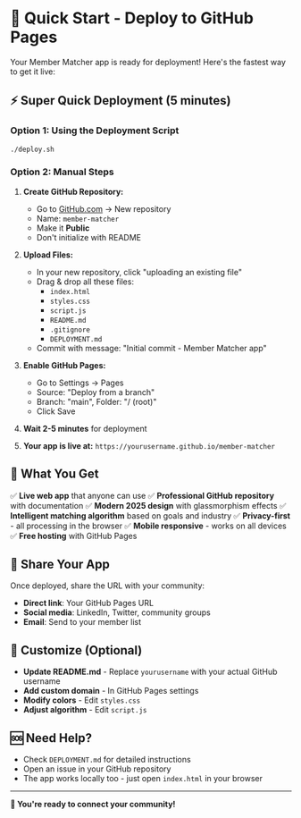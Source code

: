# 🚀 Quick Start - Deploy to GitHub Pages

Your Member Matcher app is ready for deployment! Here's the fastest way to get it live:

## ⚡ Super Quick Deployment (5 minutes)

### Option 1: Using the Deployment Script
```bash
./deploy.sh
```

### Option 2: Manual Steps

1. **Create GitHub Repository:**
   - Go to [GitHub.com](https://github.com) → New repository
   - Name: `member-matcher`
   - Make it **Public**
   - Don't initialize with README

2. **Upload Files:**
   - In your new repository, click "uploading an existing file"
   - Drag & drop all these files:
     - `index.html`
     - `styles.css`
     - `script.js`
     - `README.md`
     - `.gitignore`
     - `DEPLOYMENT.md`
   - Commit with message: "Initial commit - Member Matcher app"

3. **Enable GitHub Pages:**
   - Go to Settings → Pages
   - Source: "Deploy from a branch"
   - Branch: "main", Folder: "/ (root)"
   - Click Save

4. **Wait 2-5 minutes** for deployment

5. **Your app is live at:** `https://yourusername.github.io/member-matcher`

## 🎯 What You Get

✅ **Live web app** that anyone can use
✅ **Professional GitHub repository** with documentation
✅ **Modern 2025 design** with glassmorphism effects
✅ **Intelligent matching algorithm** based on goals and industry
✅ **Privacy-first** - all processing in the browser
✅ **Mobile responsive** - works on all devices
✅ **Free hosting** with GitHub Pages

## 📱 Share Your App

Once deployed, share the URL with your community:
- **Direct link**: Your GitHub Pages URL
- **Social media**: LinkedIn, Twitter, community groups
- **Email**: Send to your member list

## 🔧 Customize (Optional)

- **Update README.md** - Replace `yourusername` with your actual GitHub username
- **Add custom domain** - In GitHub Pages settings
- **Modify colors** - Edit `styles.css`
- **Adjust algorithm** - Edit `script.js`

## 🆘 Need Help?

- Check `DEPLOYMENT.md` for detailed instructions
- Open an issue in your GitHub repository
- The app works locally too - just open `index.html` in your browser

---

**🎉 You're ready to connect your community!** 